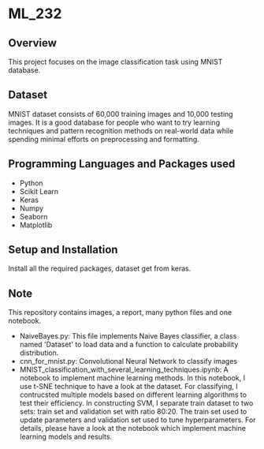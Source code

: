 # ML_232
## Overview
This project focuses on the image classification task using MNIST database. 
## Dataset
MNIST dataset consists of 60,000 training images and 10,000 testing images. It is a good database for people who want to try learning techniques and pattern recognition methods on real-world data while spending minimal efforts on preprocessing and formatting.
## Programming Languages and Packages used
- Python
- Scikit Learn
- Keras
- Numpy
- Seaborn
- Matplotlib
## Setup and Installation
Install all the required packages, dataset get from keras.
## Note
This repository contains images, a report, many python files and one notebook.
- NaiveBayes.py: This file implements Naive Bayes classifier, a class named 'Dataset' to load data and a function to calculate probability distribution.
- cnn_for_mnist.py: Convolutional Neural Network to classify images
- MNIST_classification_with_several_learning_techniques.ipynb: A notebook to implement machine learning methods. In this notebook, I use t-SNE technique to have a look at the dataset. For classifying, I contrucsted multiple models based on different learning algorithms to test their efficiency. In constructing SVM, I separate train dataset to two sets: train set and validation set with ratio 80:20. The train set used to update parameters and validation set used to tune hyperparameters.
For details, please have a look at the notebook which implement machine learning models and results.
